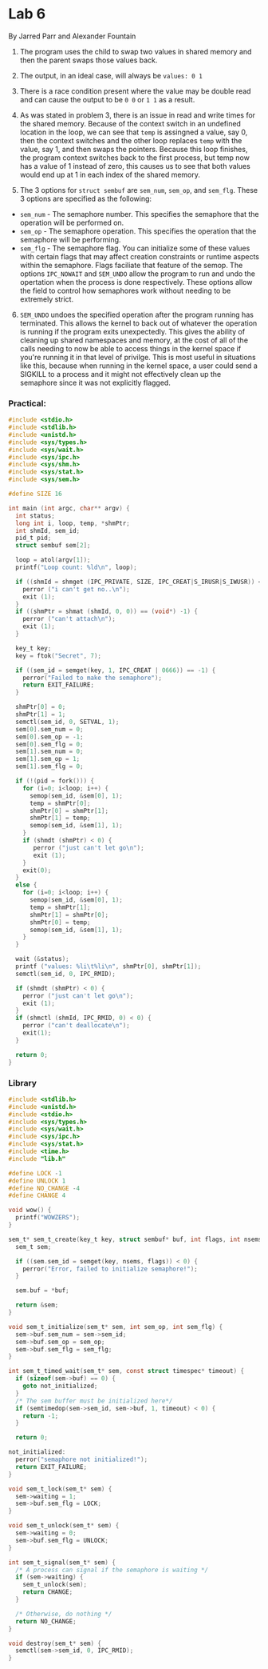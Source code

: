 # Lab 6
By Jarred Parr and Alexander Fountain

1. The program uses the child to swap two values in shared memory and then the parent swaps those values back.

2. The output, in an ideal case, will always be `values: 0 1`

3. There is a race condition present where the value may be double read and can cause the output to be `0 0` or `1 1` as a result.

4. As was stated in problem 3, there is an issue in read and write times for the shared memory. Because of the context switch in an undefined location in the loop, we can see that `temp` is assingned a value, say 0, then the context switches and the other loop replaces `temp` with the value, say 1, and then swaps the pointers. Because this loop finishes, the program context switches back to the first process, but temp now has a value of 1 instead of zero, this causes us to see that both values would end up at 1 in each index of the shared memory.

5. The 3 options for `struct sembuf` are `sem_num`, `sem_op`, and `sem_flg`. These 3 options are specified as the following:
  - `sem_num` - The semaphore number. This specifies the semaphore that the operation will be performed on.
  - `sem_op` - The semaphore operation. This specifies the operation that the semaphore will be performing.
  - `sem_flg` - The semaphore flag. You can initialize some of these values with certain flags that may affect creation constraints or runtime aspects within the semaphore. Flags faciliate that feature of the semop. The options `IPC_NOWAIT` and `SEM_UNDO` allow the program to run and undo the opertation when the process is done respectively. These options allow the field to control how semaphores work without needing to be extremely strict.

6. `SEM_UNDO` undoes the specified operation after the program running has terminated. This allows the kernel to back out of whatever the operation is running if the program exits unexpectedly. This gives the ability of cleaning up shared namespaces and memory, at the cost of all of the calls needing to now be able to access things in the kernel space if you're running it in that level of privilge. This is most useful in situations like this, because when running in the kernel space, a user could send a SIGKILL to a process and it might not effectively clean up the semaphore since it was not explicitly flagged.

### Practical:
```C
#include <stdio.h>
#include <stdlib.h>
#include <unistd.h>
#include <sys/types.h>
#include <sys/wait.h>
#include <sys/ipc.h>
#include <sys/shm.h>
#include <sys/stat.h>
#include <sys/sem.h>

#define SIZE 16

int main (int argc, char** argv) {
  int status;
  long int i, loop, temp, *shmPtr;
  int shmId, sem_id;
  pid_t pid;
  struct sembuf sem[2];

  loop = atol(argv[1]);
  printf("Loop count: %ld\n", loop);

  if ((shmId = shmget (IPC_PRIVATE, SIZE, IPC_CREAT|S_IRUSR|S_IWUSR)) < 0) {
    perror ("i can't get no..\n");
    exit (1);
  }
  if ((shmPtr = shmat (shmId, 0, 0)) == (void*) -1) {
    perror ("can't attach\n");
    exit (1);
  }

  key_t key;
  key = ftok("Secret", 7);

  if ((sem_id = semget(key, 1, IPC_CREAT | 0666)) == -1) {
    perror("Failed to make the semaphore");
    return EXIT_FAILURE;
  }

  shmPtr[0] = 0;
  shmPtr[1] = 1;
  semctl(sem_id, 0, SETVAL, 1);
  sem[0].sem_num = 0;
  sem[0].sem_op = -1;
  sem[0].sem_flg = 0;
  sem[1].sem_num = 0;
  sem[1].sem_op = 1;
  sem[1].sem_flg = 0;

  if (!(pid = fork())) {
    for (i=0; i<loop; i++) {
      semop(sem_id, &sem[0], 1);
      temp = shmPtr[0];
      shmPtr[0] = shmPtr[1];
      shmPtr[1] = temp;
      semop(sem_id, &sem[1], 1);
    }
    if (shmdt (shmPtr) < 0) {
       perror ("just can't let go\n");
       exit (1);
    }
    exit(0);
  }
  else {
    for (i=0; i<loop; i++) {
      semop(sem_id, &sem[0], 1);
      temp = shmPtr[1];
      shmPtr[1] = shmPtr[0];
      shmPtr[0] = temp;
      semop(sem_id, &sem[1], 1);
    }
  }

  wait (&status);
  printf ("values: %li\t%li\n", shmPtr[0], shmPtr[1]);
  semctl(sem_id, 0, IPC_RMID);

  if (shmdt (shmPtr) < 0) {
    perror ("just can't let go\n");
    exit (1);
  }
  if (shmctl (shmId, IPC_RMID, 0) < 0) {
    perror ("can't deallocate\n");
    exit(1);
  }

  return 0;
}
```

### Library
```C
#include <stdlib.h>
#include <unistd.h>
#include <stdio.h>
#include <sys/types.h>
#include <sys/wait.h>
#include <sys/ipc.h>
#include <sys/stat.h>
#include <time.h>
#include "lib.h"

#define LOCK -1
#define UNLOCK 1
#define NO_CHANGE -4
#define CHANGE 4

void wow() {
  printf("WOWZERS");
}

sem_t* sem_t_create(key_t key, struct sembuf* buf, int flags, int nsems) {
  sem_t sem;

  if ((sem.sem_id = semget(key, nsems, flags)) < 0) {
    perror("Error, failed to initialize semaphore!");
  }

  sem.buf = *buf;

  return &sem;
}

void sem_t_initialize(sem_t* sem, int sem_op, int sem_flg) {
  sem->buf.sem_num = sem->sem_id;
  sem->buf.sem_op = sem_op;
  sem->buf.sem_flg = sem_flg;
}

int sem_t_timed_wait(sem_t* sem, const struct timespec* timeout) {
  if (sizeof(sem->buf) == 0) {
    goto not_initialized;
  }
  /* The sem buffer must be initialized here*/
  if (semtimedop(sem->sem_id, sem->buf, 1, timeout) < 0) {
    return -1;
  }

  return 0;

not_initialized:
  perror("semaphore not initialized!");
  return EXIT_FAILURE;
}

void sem_t_lock(sem_t* sem) {
  sem->waiting = 1;
  sem->buf.sem_flg = LOCK;
}

void sem_t_unlock(sem_t* sem) {
  sem->waiting = 0;
  sem->buf.sem_flg = UNLOCK;
}

int sem_t_signal(sem_t* sem) {
  /* A process can signal if the semaphore is waiting */
  if (sem->waiting) {
    sem_t_unlock(sem);
    return CHANGE;
  }

  /* Otherwise, do nothing */
  return NO_CHANGE;
}

void destroy(sem_t* sem) {
  semctl(sem->sem_id, 0, IPC_RMID);
}
```
